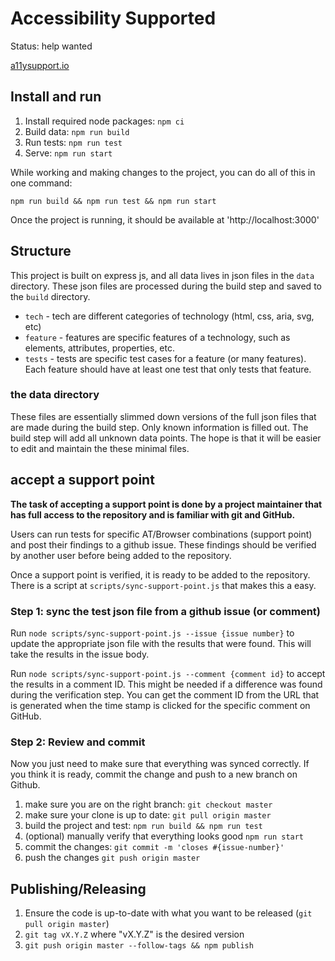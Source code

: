 # Accessibility Supported

Status: help wanted

[a11ysupport.io](a11ysupport.io)

## Install and run

1. Install required node packages: `npm ci`
2. Build data: `npm run build`
3. Run tests: `npm run test`
4. Serve: `npm run start`

While working and making changes to the project, you can do all of this in one command:

```
npm run build && npm run test && npm run start
```

Once the project is running, it should be available at 'http://localhost:3000'

## Structure

This project is built on express js, and all data lives in json files in the `data` directory. These json files are processed during the build step and saved to the `build` directory.

* `tech` - tech are different categories of technology (html, css, aria, svg, etc)
* `feature` - features are specific features of a technology, such as elements, attributes, properties, etc.
* `tests` - tests are specific test cases for a feature (or many features). Each feature should have at least one test that only tests that feature.

### the data directory

These files are essentially slimmed down versions of the full json files that are made during the build step. Only known information is filled out. The build step will add all unknown data points. The hope is that it will be easier to edit and maintain the these minimal files.

## accept a support point

**The task of accepting a support point is done by a project maintainer that has full access to the repository and is familiar with git and GitHub.**

Users can run tests for specific AT/Browser combinations (support point) and post their findings to a github issue. These findings should be verified by another user before being added to the repository.

Once a support point is verified, it is ready to be added to the repository. There is a script at `scripts/sync-support-point.js` that makes this a easy.

### Step 1: sync the test json file from a github issue (or comment)

Run `node scripts/sync-support-point.js --issue {issue number}` to update the appropriate json file with the results that were found. This will take the results in the issue body.

Run `node scripts/sync-support-point.js --comment {comment id}` to accept the results in a comment ID. This might be needed if a difference was found during the verification step. You can get the comment ID from the URL that is generated when the time stamp is clicked for the specific comment on GitHub.

### Step 2: Review and commit

Now you just need to make sure that everything was synced correctly. If you think it is ready, commit the change and push to a new branch on Github.

1. make sure you are on the right branch: `git checkout master`
2. make sure your clone is up to date: `git pull origin master`
3. build the project and test: `npm run build && npm run test`
4. (optional) manually verify that everything looks good `npm run start`
4. commit the changes: `git commit -m 'closes #{issue-number}'`
5. push the changes `git push origin master`

## Publishing/Releasing

1. Ensure the code is up-to-date with what you want to be released (`git pull origin master`)
1. `git tag vX.Y.Z` where "vX.Y.Z" is the desired version
1. `git push origin master --follow-tags && npm publish`
